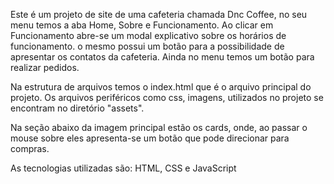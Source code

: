 
Este é um projeto de site de uma cafeteria chamada Dnc Coffee, no seu menu temos a aba Home, Sobre e Funcionamento. Ao clicar em Funcionamento abre-se um modal explicativo sobre os horários de funcionamento. o mesmo possui um botão para a possibilidade de apresentar os contatos da cafeteria. Ainda no menu temos um botão para realizar pedidos.

Na estrutura de arquivos temos o index.html que é o arquivo principal do projeto. Os arquivos periféricos como css, imagens, utilizados no projeto se encontram no diretório "assets".

Na seção abaixo da imagem principal estão os cards, onde, ao passar o mouse sobre eles apresenta-se um botão que pode direcionar para compras.

As tecnologias utilizadas são: HTML, CSS e JavaScript

